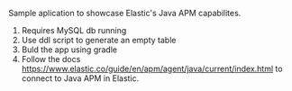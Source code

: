 Sample aplication to showcase Elastic's Java APM capabilites. 
1. Requires MySQL db running
2. Use ddl script to generate an empty table
3. Buld the app using gradle
4. Follow the docs https://www.elastic.co/guide/en/apm/agent/java/current/index.html to connect to Java APM in Elastic.

